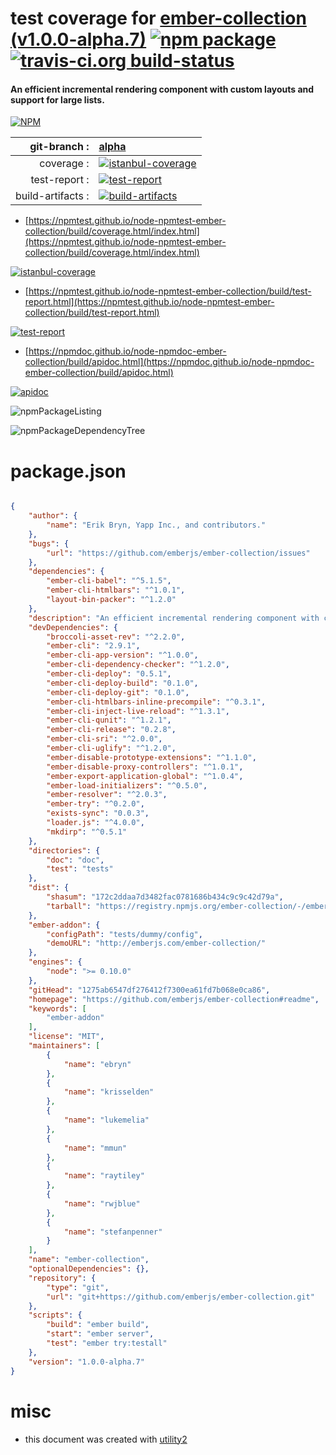 # test coverage for  [ember-collection (v1.0.0-alpha.7)](https://github.com/emberjs/ember-collection#readme)  [![npm package](https://img.shields.io/npm/v/npmtest-ember-collection.svg?style=flat-square)](https://www.npmjs.org/package/npmtest-ember-collection) [![travis-ci.org build-status](https://api.travis-ci.org/npmtest/node-npmtest-ember-collection.svg)](https://travis-ci.org/npmtest/node-npmtest-ember-collection)
#### An efficient incremental rendering component with custom layouts and support for large lists.

[![NPM](https://nodei.co/npm/ember-collection.png?downloads=true&downloadRank=true&stars=true)](https://www.npmjs.com/package/ember-collection)

| git-branch : | [alpha](https://github.com/npmtest/node-npmtest-ember-collection/tree/alpha)|
|--:|:--|
| coverage : | [![istanbul-coverage](https://npmtest.github.io/node-npmtest-ember-collection/build/coverage.badge.svg)](https://npmtest.github.io/node-npmtest-ember-collection/build/coverage.html/index.html)|
| test-report : | [![test-report](https://npmtest.github.io/node-npmtest-ember-collection/build/test-report.badge.svg)](https://npmtest.github.io/node-npmtest-ember-collection/build/test-report.html)|
| build-artifacts : | [![build-artifacts](https://npmtest.github.io/node-npmtest-ember-collection/glyphicons_144_folder_open.png)](https://github.com/npmtest/node-npmtest-ember-collection/tree/gh-pages/build)|

- [https://npmtest.github.io/node-npmtest-ember-collection/build/coverage.html/index.html](https://npmtest.github.io/node-npmtest-ember-collection/build/coverage.html/index.html)

[![istanbul-coverage](https://npmtest.github.io/node-npmtest-ember-collection/build/screenCapture.buildCi.browser.%252Ftmp%252Fbuild%252Fcoverage.lib.html.png)](https://npmtest.github.io/node-npmtest-ember-collection/build/coverage.html/index.html)

- [https://npmtest.github.io/node-npmtest-ember-collection/build/test-report.html](https://npmtest.github.io/node-npmtest-ember-collection/build/test-report.html)

[![test-report](https://npmtest.github.io/node-npmtest-ember-collection/build/screenCapture.buildCi.browser.%252Ftmp%252Fbuild%252Ftest-report.html.png)](https://npmtest.github.io/node-npmtest-ember-collection/build/test-report.html)

- [https://npmdoc.github.io/node-npmdoc-ember-collection/build/apidoc.html](https://npmdoc.github.io/node-npmdoc-ember-collection/build/apidoc.html)

[![apidoc](https://npmdoc.github.io/node-npmdoc-ember-collection/build/screenCapture.buildCi.browser.%252Ftmp%252Fbuild%252Fapidoc.html.png)](https://npmdoc.github.io/node-npmdoc-ember-collection/build/apidoc.html)

![npmPackageListing](https://npmtest.github.io/node-npmtest-ember-collection/build/screenCapture.npmPackageListing.svg)

![npmPackageDependencyTree](https://npmtest.github.io/node-npmtest-ember-collection/build/screenCapture.npmPackageDependencyTree.svg)



# package.json

```json

{
    "author": {
        "name": "Erik Bryn, Yapp Inc., and contributors."
    },
    "bugs": {
        "url": "https://github.com/emberjs/ember-collection/issues"
    },
    "dependencies": {
        "ember-cli-babel": "^5.1.5",
        "ember-cli-htmlbars": "^1.0.1",
        "layout-bin-packer": "^1.2.0"
    },
    "description": "An efficient incremental rendering component with custom layouts and support for large lists.",
    "devDependencies": {
        "broccoli-asset-rev": "^2.2.0",
        "ember-cli": "2.9.1",
        "ember-cli-app-version": "^1.0.0",
        "ember-cli-dependency-checker": "^1.2.0",
        "ember-cli-deploy": "0.5.1",
        "ember-cli-deploy-build": "0.1.0",
        "ember-cli-deploy-git": "0.1.0",
        "ember-cli-htmlbars-inline-precompile": "^0.3.1",
        "ember-cli-inject-live-reload": "^1.3.1",
        "ember-cli-qunit": "^1.2.1",
        "ember-cli-release": "0.2.8",
        "ember-cli-sri": "^2.0.0",
        "ember-cli-uglify": "^1.2.0",
        "ember-disable-prototype-extensions": "^1.1.0",
        "ember-disable-proxy-controllers": "^1.0.1",
        "ember-export-application-global": "^1.0.4",
        "ember-load-initializers": "^0.5.0",
        "ember-resolver": "^2.0.3",
        "ember-try": "^0.2.0",
        "exists-sync": "0.0.3",
        "loader.js": "^4.0.0",
        "mkdirp": "^0.5.1"
    },
    "directories": {
        "doc": "doc",
        "test": "tests"
    },
    "dist": {
        "shasum": "172c2ddaa7d3482fac0781686b434c9c9c42d79a",
        "tarball": "https://registry.npmjs.org/ember-collection/-/ember-collection-1.0.0-alpha.7.tgz"
    },
    "ember-addon": {
        "configPath": "tests/dummy/config",
        "demoURL": "http://emberjs.com/ember-collection/"
    },
    "engines": {
        "node": ">= 0.10.0"
    },
    "gitHead": "1275ab6547df276412f7300ea61fd7b068e0ca86",
    "homepage": "https://github.com/emberjs/ember-collection#readme",
    "keywords": [
        "ember-addon"
    ],
    "license": "MIT",
    "maintainers": [
        {
            "name": "ebryn"
        },
        {
            "name": "krisselden"
        },
        {
            "name": "lukemelia"
        },
        {
            "name": "mmun"
        },
        {
            "name": "raytiley"
        },
        {
            "name": "rwjblue"
        },
        {
            "name": "stefanpenner"
        }
    ],
    "name": "ember-collection",
    "optionalDependencies": {},
    "repository": {
        "type": "git",
        "url": "git+https://github.com/emberjs/ember-collection.git"
    },
    "scripts": {
        "build": "ember build",
        "start": "ember server",
        "test": "ember try:testall"
    },
    "version": "1.0.0-alpha.7"
}
```



# misc
- this document was created with [utility2](https://github.com/kaizhu256/node-utility2)
